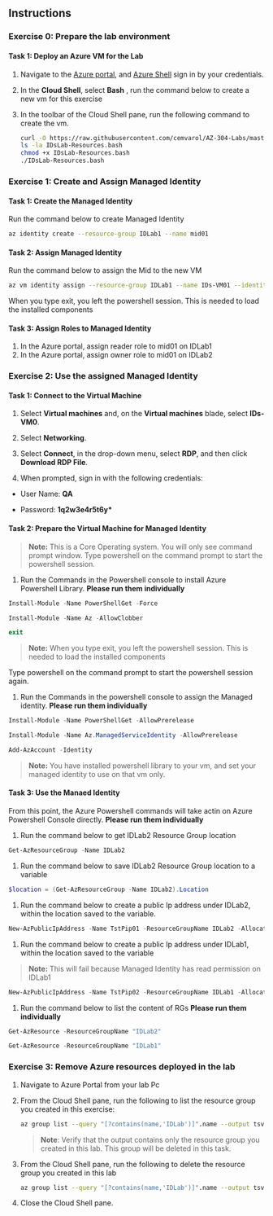 ## Instructions

### Exercise 0: Prepare the lab environment


#### Task 1: Deploy an Azure VM for the Lab
1. Navigate to the [Azure portal](https://portal.azure.com), and  [Azure Shell](https://shell.azure.com)   sign in by your credentials.
1. In the **Cloud Shell**, select  **Bash** , run the command below to create a new vm for this exercise
3.	In the toolbar of the Cloud Shell pane, run the following command to create the vm.


      ```sh
      curl -O https://raw.githubusercontent.com/cemvarol/AZ-304-Labs/master/IDsLab/IDsLab-Resources.bash
      ls -la IDsLab-Resources.bash
      chmod +x IDsLab-Resources.bash
      ./IDsLab-Resources.bash
      ```
      
### Exercise 1: Create and Assign Managed Identity       
      
#### Task 1: Create the Managed Identity

Run the command below to create Managed Identity

```sh
az identity create --resource-group IDLab1 --name mid01
```

#### Task 2: Assign Managed Identity

Run the command below to assign the Mid to the new VM

```sh
az vm identity assign --resource-group IDLab1 --name IDs-VM01 --identities mid01
```


When you type exit, you left the powershell session. This is needed to load the installed components
#### Task 3: Assign Roles to Managed Identity

1.	In the Azure portal, assign reader role to mid01 on IDLab1
2.	In the Azure portal, assign owner role to mid01 on IDLab2


### Exercise 2: Use the assigned Managed Identity


#### Task 1: Connect to the Virtual Machine

1.  Select **Virtual machines** and, on the **Virtual machines** blade,
    select **IDs-VM0**.

2.  Select **Networking**.

3.  Select **Connect**, in the drop-down menu, select **RDP**, and then
    click **Download RDP File**.

4.  When prompted, sign in with the following credentials:

-   User Name: **QA**

-   Password: **1q2w3e4r5t6y\***


#### Task 2: Prepare the Virtual Machine for Managed Identity
   >**Note:** This is a Core Operating system. You will only see command prompt window. Type powershell on the command prompt to start the powershell session.

1. Run the Commands in the  Powershell console to install Azure Powershell Library. **Please run them individually**

```powershell
Install-Module -Name PowerShellGet -Force
```
```powershell
Install-Module -Name Az -AllowClobber
```
```powershell
exit
```
   >**Note:** When you type exit, you left the powershell session. This is needed to load the installed components
   
   
Type powershell on the command prompt to start the powershell session again.

1. Run the Commands in the powershell console to assign the Managed identity. **Please run them individually**

```powershell
Install-Module -Name PowerShellGet -AllowPrerelease
```

```powershell
Install-Module -Name Az.ManagedServiceIdentity -AllowPrerelease
```

```powershell
Add-AzAccount -Identity
```


>**Note:** You have installed powershell library to your vm, and set your managed identity to use on that vm only.

#### Task 3: Use the Manaed Identity

From this point, the Azure Powershell commands will take actin on Azure Powershell Console directly. **Please run them individually**

1. Run the command below to get IDLab2 Resource Group location

```powershell
Get-AzResourceGroup -Name IDLab2
```

1. Run the command below to save IDLab2 Resource Group location to a variable

```powershell
$location = (Get-AzResourceGroup -Name IDLab2).Location
```

1. Run the command below to create a public Ip address under IDLab2, within the location saved to the variable. 

```powershell
New-AzPublicIpAddress -Name TstPip01 -ResourceGroupName IDLab2 -AllocationMethod Dynamic -Location $location
```

1. Run the command below to create a public Ip address under IDLab1, within the location saved to the variable
>**Note:** This will fail because Managed Identity has read permission on IDLab1

```powershell
New-AzPublicIpAddress -Name TstPip02 -ResourceGroupName IDLab1 -AllocationMethod Dynamic -Location $location
```

1. Run the command below to list the content of RGs **Please run them individually**

```powershell
Get-AzResource -ResourceGroupName "IDLab2"
```

```powershell
Get-AzResource -ResourceGroupName "IDLab1"
```


### Exercise 3: Remove Azure resources deployed in the lab


1. Navigate to Azure Portal from your lab Pc
1. From the Cloud Shell pane, run the following to list the resource group you created in this exercise:

   ```sh
   az group list --query "[?contains(name,'IDLab')]".name --output tsv
   ```

    > **Note**: Verify that the output contains only the resource group you created in this lab. This group will be deleted in this task.

1. From the Cloud Shell pane, run the following to delete the resource group you created in this lab

   ```sh
   az group list --query "[?contains(name,'IDLab')]".name --output tsv | xargs -L1 bash -c 'az group delete --name $0 --no-wait --yes'
   ```

1. Close the Cloud Shell pane.

